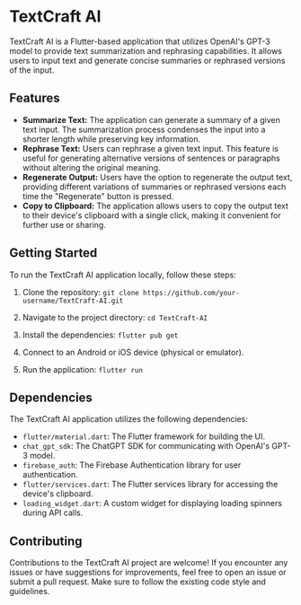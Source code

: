 # TextCraft AI

TextCraft AI is a Flutter-based application that utilizes OpenAI's GPT-3 model to provide text summarization and rephrasing capabilities. It allows users to input text and generate concise summaries or rephrased versions of the input.

## Features

- **Summarize Text:** The application can generate a summary of a given text input. The summarization process condenses the input into a shorter length while preserving key information.
- **Rephrase Text:** Users can rephrase a given text input. This feature is useful for generating alternative versions of sentences or paragraphs without altering the original meaning.
- **Regenerate Output:** Users have the option to regenerate the output text, providing different variations of summaries or rephrased versions each time the "Regenerate" button is pressed.
- **Copy to Clipboard:** The application allows users to copy the output text to their device's clipboard with a single click, making it convenient for further use or sharing.

## Getting Started

To run the TextCraft AI application locally, follow these steps:

1. Clone the repository:
`git clone https://github.com/your-username/TextCraft-AI.git`

2. Navigate to the project directory:
`cd TextCraft-AI`

3. Install the dependencies:
`flutter pub get`

4. Connect to an Android or iOS device (physical or emulator).

5. Run the application:
`flutter run`

## Dependencies

The TextCraft AI application utilizes the following dependencies:

- `flutter/material.dart`: The Flutter framework for building the UI.
- `chat_gpt_sdk`: The ChatGPT SDK for communicating with OpenAI's GPT-3 model.
- `firebase_auth`: The Firebase Authentication library for user authentication.
- `flutter/services.dart`: The Flutter services library for accessing the device's clipboard.
- `loading_widget.dart`: A custom widget for displaying loading spinners during API calls.

## Contributing

Contributions to the TextCraft AI project are welcome! If you encounter any issues or have suggestions for improvements, feel free to open an issue or submit a pull request. Make sure to follow the existing code style and guidelines.


